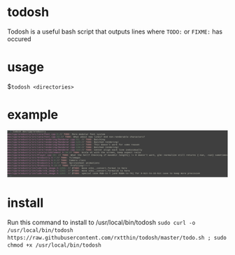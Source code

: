 # todosh
Todosh is a useful bash script that outputs lines where `TODO:` or `FIXME:` has occured

# usage
$```todosh <directories>```   

# example
![example output](./output.png)

# install
Run this command to install to /usr/local/bin/todosh
```sudo curl -o /usr/local/bin/todosh https://raw.githubusercontent.com/rxtthin/todosh/master/todo.sh ; sudo chmod +x /usr/local/bin/todosh```
